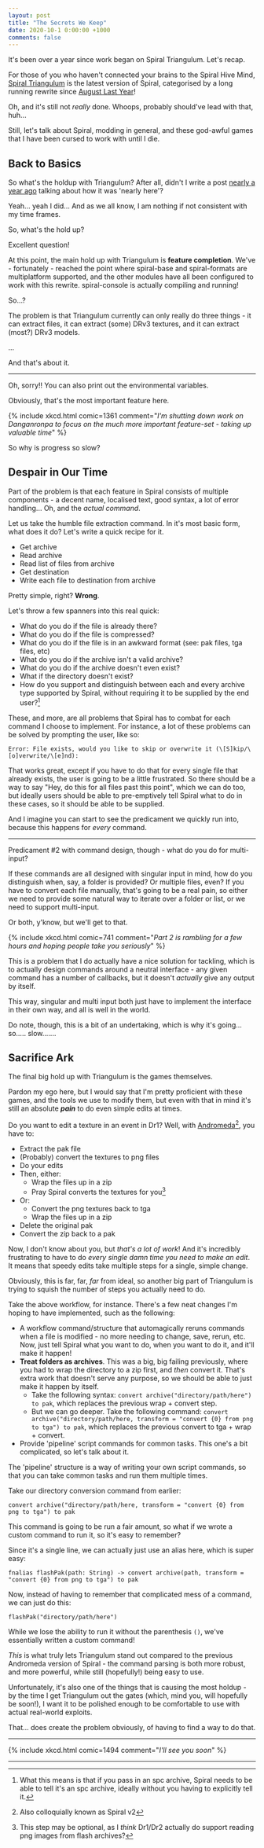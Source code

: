 ```yaml
---
layout: post
title: "The Secrets We Keep"
date: 2020-10-1 0:00:00 +1000
comments: false
---
```


It's been over a year since work began on Spiral Triangulum. Let's recap.

<!-- more -->

For those of you who haven't connected your brains to the Spiral Hive Mind, [Spiral Triangulum](https://wiki.spiralframework.info/Version_History#Spiral_-_Triangulum) is the latest version of Spiral, categorised by a long running rewrite since [August Last Year](https://github.com/SpiralFramework/Spiral/commit/b78e071866cf70d3b77dc11d71751dd477955b5a)!

Oh, and it's still not *really* done. Whoops, probably should've lead with that, huh...

Still, let's talk about Spiral, modding in general, and these god-awful games that I have been cursed to work with until I die.

## Back to Basics

So what's the holdup with Triangulum? After all, didn't I write a post [nearly a year ago](/2019/11/Where-Are-They-Now) talking about how it was 'nearly here'?

Yeah... yeah I did... And as we all know, I am nothing if not consistent with my time frames. 

So, what's the hold up?

Excellent question!

At this point, the main hold up with Triangulum is **feature completion**. We've - fortunately - reached the point where spiral-base and spiral-formats are multiplatform supported, and the other modules have all been configured to work with this rewrite. spiral-console is actually compiling and running!

So...?

The problem is that Triangulum currently can only really do three things - it can extract files, it can extract (some) DRv3 textures, and it can extract (most?) DRv3 models.

...

And that's about it.

---

Oh, sorry!! You can also print out the environmental variables.

Obviously, that's the most important feature here.

{% include xkcd.html comic=1361 comment="*I'm shutting down work on Danganronpa to focus on the much more important feature-set - taking up valuable time*" %}

So why is progress so slow?

## Despair in Our Time

Part of the problem is that each feature in Spiral consists of multiple components - a decent name, localised text, good syntax, a lot of error handling... Oh, and the *actual command*.

Let us take the humble file extraction command. In it's most basic form, what does it do? Let's write a quick recipe for it.

- Get archive
- Read archive
- Read list of files from archive
- Get destination
- Write each file to destination from archive

Pretty simple, right? **Wrong**.

Let's throw a few spanners into this real quick:
- What do you do if the file is already there?
- What do you do if the file is compressed?
- What do you do if the file is in an awkward format (see: pak files, tga files, etc)
- What do you do if the archive isn't a valid archive?
- What do you do if the archive doesn't even exist?
- What if the directory doesn't exist?
- How do you support and distinguish between each and every archive type supported by Spiral, without requiring it to be supplied by the end user?[^archive-end-user]

These, and more, are all problems that Spiral has to combat for each command I choose to implement. For instance, a lot of these problems can be solved by prompting the user, like so:

`Error: File exists, would you like to skip or overwrite it (\[S]kip/\[o]verwrite/\[e]nd): `

That works great, except if you have to do that for every single file that already exists, the user is going to be a little frustrated. So there should be a way to say "Hey, do this for all files past this point", which we can do too, but ideally users should be able to pre-emptively tell Spiral what to do in these cases, so it should be able to be supplied.

And I imagine you can start to see the predicament we quickly run into, because this happens for *every* command.

---

Predicament #2 with command design, though - what do you do for multi-input?

If these commands are all designed with singular input in mind, how do you distinguish when, say, a folder is provided? Or multiple files, even? If you have to convert each file manually, that's going to be a real pain, so either we need to provide some natural way to iterate over a folder or list, or we need to support multi-input.

Or both, y'know, but we'll get to that.

{% include xkcd.html comic=741 comment="*Part 2 is rambling for a few hours and hoping people take you seriously*" %}

This is a problem that I do actually have a nice solution for tackling, which is to actually design commands around a neutral interface - any given command has a number of callbacks, but it doesn't *actually* give any output by itself.

This way, singular and multi input both just have to implement the interface in their own way, and all is well in the world.

Do note, though, this is a bit of an undertaking, which is why it's going... so..... slow.......

## Sacrifice Ark

The final big hold up with Triangulum is the games themselves.

Pardon my ego here, but I would say that I'm pretty proficient with these games, and the tools we use to modify them, but even with that in mind it's still an absolute ***pain*** to do even simple edits at times.

Do you want to edit a texture in an event in Dr1? Well, with [Andromeda](https://wiki.spiralframework.info/Version_History#Spiral_-_Andromeda)[^andromeda], you have to:
- Extract the pak file
- (Probably) convert the textures to png files
- Do your edits
- Then, either:
    - Wrap the files up in a zip
    - Pray Spiral converts the textures for you[^ppak]
- Or:
    - Convert the png textures back to tga
    - Wrap the files up in a zip
- Delete the original pak
- Convert the zip back to a pak

Now, I don't know about you, but *that's a lot of work*! And it's incredibly frustrating to have to do *every single damn time you need to make an edit*. It means that speedy edits take multiple steps for a single, simple change.

Obviously, this is far, far, *far* from ideal, so another big part of Triangulum is trying to squish the number of steps you actually need to do.

Take the above workflow, for instance. There's a few neat changes I'm hoping to have implemented, such as the following:
- A workflow command/structure that automagically reruns commands when a file is modified - no more needing to change, save, rerun, etc. Now, just tell Spiral what you want to do, when you want to do it, and it'll make it happen!
- **Treat folders as archives**. This was a big, big failing previously, where you had to wrap the directory to a zip first, and *then* convert it. That's extra work that doesn't serve any purpose, so we should be able to just make it happen by itself.
    - Take the following syntax: `convert archive("directory/path/here") to pak`, which replaces the previous wrap + convert step.
    - But we can go deeper. Take the following command: `convert archive("directory/path/here, transform = "convert {0} from png to tga") to pak`, which replaces the previous convert to tga + wrap + convert.
- Provide 'pipeline' script commands for common tasks. This one's a bit complicated, so let's talk about it.

The 'pipeline' structure is a way of writing your own script commands, so that you can take common tasks and run them multiple times.

Take our directory conversion command from earlier:

`convert archive("directory/path/here, transform = "convert {0} from png to tga") to pak`

This command is going to be run a fair amount, so what if we wrote a custom command to run it, so it's easy to remember?

Since it's a single line, we can actually just use an alias here, which is super easy:

`fnalias flashPak(path: String) -> convert archive(path, transform = "convert {0} from png to tga") to pak`

Now, instead of having to remember that complicated mess of a command, we can just do this:

`flashPak("directory/path/here")`

While we lose the ability to run it without the parenthesis `()`, we've essentially written a custom command!

*This* is what truly lets Triangulum stand out compared to the previous Andromeda version of Spiral - the command parsing is both more robust, and more powerful, while still (hopefully!) being easy to use. 

Unfortunately, it's also one of the things that is causing the most holdup - by the time I get Triangulum out the gates (which, mind you, will hopefully be soon!), I want it to be polished enough to be comfortable to use with actual real-world exploits.

That... does create the problem obviously, of having to find a way to do that.

---

{% include xkcd.html comic=1494 comment="*I'll see you soon*" %}

---

[^archive-end-user]: What this means is that if you pass in an spc archive, Spiral needs to be able to tell it's an spc archive, ideally without you having to explicitly tell it.
[^andromeda]: Also colloquially known as Spiral v2
[^ppak]: This step may be optional, as I *think* Dr1/Dr2 actually do support reading png images from flash archives?